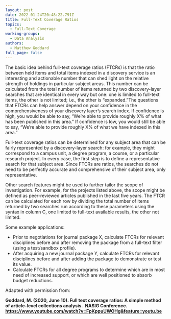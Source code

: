 ```yaml
---
layout: post
date: 2022-01-24T20:48:22.791Z
title: Full-Text Coverage Ratios
topics:
  - Full-Text Coverage
working-groups:
  - Data Analysis
authors:
  - Matthew Goddard
full_page: false
---
```

The basic idea behind full-text coverage ratios (FTCRs) is that the ratio between held items and total items indexed in a discovery service is an interesting and actionable number that can shed light on the relative strength of holdings in particular subject areas. This number can be calculated from the total number of items returned by two discovery-layer searches that are identical in every way but one: one is limited to full-text items, the other is not limited; i.e., the other is “expanded.”The questions that FTCRs can help answer depend on your confidence in the comprehensiveness of your discovery layer’s search index. If confidence is high, you would be able to say, “We’re able to provide roughly X% of what has been published in this area.” If confidence is low, you would still be able to say, “We’re able to provide roughly X% of what we have indexed in this area.”

Full-text coverage ratios can be determined for any subject area that can be fairly represented by a discovery-layer search: for example, they might correspond to a campus unit, a degree program, a course, or a particular research project. In every case, the first step is to define a representative search for that subject area. Since FTCRs are ratios, the searches do not need to be perfectly accurate and comprehensive of their subject area, only representative.

Other search features might be used to further tailor the scope of investigation. For example, for the projects listed above, the scope might be defined as peer-reviewed articles published in the last five years. The FTCR can be calculated for each row by dividing the total number of items returned by two searches run according to these parameters using the syntax in column C, one limited to full-text available results, the other not limited.

Some example applications:

* Prior to negotiations for journal package X, calculate FTCRs for relevant disciplines before and after removing the package from a full-text filter (using a test/sandbox profile).
* After acquiring a new journal package Y, calculate FTCRs for relevant disciplines before and after adding the package to demonstrate or test its value.
* Calculate FTCRs for all degree programs to determine which are in most need of increased support, or which are well positioned to absorb budget reductions.

Adapted with permission from:

**Goddard, M. (2020, June 10). Full text coverage ratios: A simple method of article-level collections analysis.  NASIG Conference. <https://www.youtube.com/watch?v=FpKppuUWOHg&feature=youtu.be>**